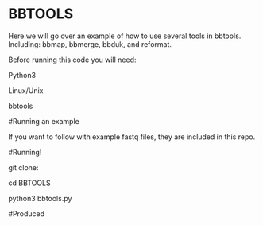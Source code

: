 # BBTOOLS
Here we will go over an example of how to use several tools in bbtools. Including: bbmap, bbmerge, bbduk, and reformat.

Before running this code you will need:

  Python3
  
  Linux/Unix
  
  bbtools

#Running an example

If you want to follow with example fastq files, they are included in this repo.

#Running!

  git clone:
  
  cd BBTOOLS
  
  python3 bbtools.py

#Produced
